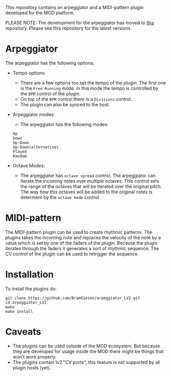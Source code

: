 This repository contains an arpeggiator and a MIDI-pattern plugin developed for the MOD platform.

PLEASE NOTE: The development for the arpeggiator has moved to [this](https://github.com/moddevices/mod-arpeggiator-lv2) repository. Please see this repository for the latest versions. 

# Arpeggiator

The arpeggiator has the following options:
* Tempo options:
    * There are a few options too set the tempo of the plugin. The first one is
      the `Free Running` mode. In this mode the
      tempo is controlled by the `BPM` control of the plugin.
    * On top of the `BPM` control there is a `Divisions`
      control.
    * The plugin can also be synced to the host.

* Arpeggiator modes:
    * The arpeggiator has the following modes:

    ```
    Up
    Down
    Up-Down
    Up-Down(alternative)
    Played
    Random
    ```

* Octave Modes:
    * The arpeggiator has `octave spread` control.
    The arpeggiator can iterate the incoming notes over multiple octaves.
    This control sets the range of the octaves that will be iterated over the
    original pitch. The way how this octaves will be added to the original notes
    is determent by the `octave mode` control.

# MIDI-pattern

The MIDI-pattern plugin can be used to create rhythmic
patterns. The plugins takes the incoming note and replaces
the velocity of the note by a value which is set by one of the
faders of the plugin. Because the plugin iterates through
the faders it generates a sort of rhythmic sequence. The CV control of the plugin
can be used to retrigger the sequence.

# Installation

To install the plugins do:
```
git clone https://github.com/BramGiesen/arpeggiator_LV2.git
cd arpeggiator_LV2
make
make install
```

# Caveats

* The plugins can be used outside of the MOD ecosystem. But
  because they are developed for usage inside the MOD there
  might be things that won't work properly.
* The plugins contain lv2 "CV ports", this feature is not supported by all
plugin hosts (yet).
